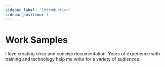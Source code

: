 ```yaml
---
sidebar_label: 'Introduction'
sidebar_position: 1
---
```


# Work Samples

I love creating clear and concise documentation. Years of experience with training and technology help me write for a variety of audiences.
